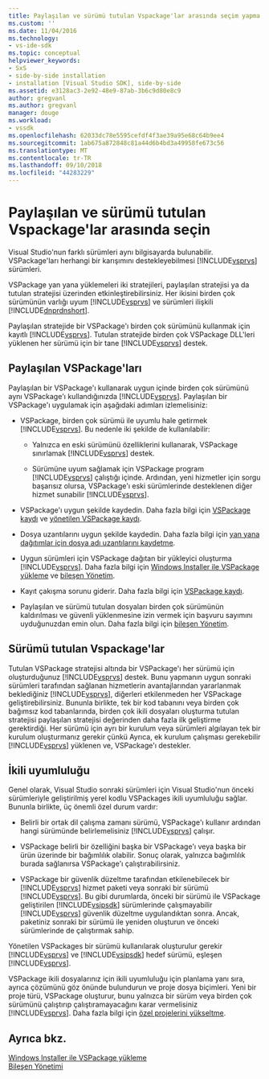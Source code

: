 ```yaml
---
title: Paylaşılan ve sürümü tutulan Vspackage'lar arasında seçim yapma | Microsoft Docs
ms.custom: ''
ms.date: 11/04/2016
ms.technology:
- vs-ide-sdk
ms.topic: conceptual
helpviewer_keywords:
- SxS
- side-by-side installation
- installation [Visual Studio SDK], side-by-side
ms.assetid: e3128ac3-2e92-48e9-87ab-3b6c9d80e8c9
author: gregvanl
ms.author: gregvanl
manager: douge
ms.workload:
- vssdk
ms.openlocfilehash: 62033dc78e5595cefdf4f3ae39a95e68c64b9ee4
ms.sourcegitcommit: 1ab675a872848c81a44d6b4bd3a49958fe673c56
ms.translationtype: MT
ms.contentlocale: tr-TR
ms.lasthandoff: 09/10/2018
ms.locfileid: "44283229"
---
```

# <a name="choose-between-shared-and-versioned-vspackages"></a>Paylaşılan ve sürümü tutulan Vspackage'lar arasında seçin
Visual Studio'nun farklı sürümleri aynı bilgisayarda bulunabilir. VSPackage'ları herhangi bir karışımını destekleyebilmesi [!INCLUDE[vsprvs](../code-quality/includes/vsprvs_md.md)] sürümleri.  
  
 VSPackage yan yana yüklemeleri iki stratejileri, paylaşılan stratejisi ya da tutulan stratejisi üzerinden etkinleştirebilirsiniz. Her ikisini birden çok sürümünün varlığı uyum [!INCLUDE[vsprvs](../code-quality/includes/vsprvs_md.md)] ve sürümleri ilişkili [!INCLUDE[dnprdnshort](../code-quality/includes/dnprdnshort_md.md)].  
  
 Paylaşılan stratejide bir VSPackage'ı birden çok sürümünü kullanmak için kayıtlı [!INCLUDE[vsprvs](../code-quality/includes/vsprvs_md.md)]. Tutulan stratejide birden çok VSPackage DLL'leri yüklenen her sürümü için bir tane [!INCLUDE[vsprvs](../code-quality/includes/vsprvs_md.md)] destek.  
  
## <a name="shared-vspackages"></a>Paylaşılan VSPackage'ları  
 Paylaşılan bir VSPackage'ı kullanarak uygun içinde birden çok sürümünü aynı VSPackage'ı kullandığınızda [!INCLUDE[vsprvs](../code-quality/includes/vsprvs_md.md)]. Paylaşılan bir VSPackage'ı uygulamak için aşağıdaki adımları izlemelisiniz:  
  
-   VSPackage, birden çok sürümü ile uyumlu hale getirmek [!INCLUDE[vsprvs](../code-quality/includes/vsprvs_md.md)]. Bu nedenle iki şekilde de kullanılabilir:  
  
    -   Yalnızca en eski sürümünü özelliklerini kullanarak, VSPackage sınırlamak [!INCLUDE[vsprvs](../code-quality/includes/vsprvs_md.md)] destek.  
  
    -   Sürümüne uyum sağlamak için VSPackage program [!INCLUDE[vsprvs](../code-quality/includes/vsprvs_md.md)] çalıştığı içinde. Ardından, yeni hizmetler için sorgu başarısız olursa, VSPackage'ı eski sürümlerinde desteklenen diğer hizmet sunabilir [!INCLUDE[vsprvs](../code-quality/includes/vsprvs_md.md)].  
  
-   VSPackage'ı uygun şekilde kaydedin. Daha fazla bilgi için [VSPackage kaydı](../extensibility/internals/vspackage-registration.md) ve [yönetilen VSPackage kaydı](https://msdn.microsoft.com/library/f69e0ea3-6a92-4639-8ca9-4c9c210e58a1).  
  
-   Dosya uzantılarını uygun şekilde kaydedin. Daha fazla bilgi için [yan yana dağıtımlar için dosya adı uzantılarını kaydetme](../extensibility/registering-file-name-extensions-for-side-by-side-deployments.md).  
  
-   Uygun sürümleri için VSPackage dağıtan bir yükleyici oluşturma [!INCLUDE[vsprvs](../code-quality/includes/vsprvs_md.md)]. Daha fazla bilgi için [Windows Installer ile VSPackage yükleme](../extensibility/internals/installing-vspackages-with-windows-installer.md) ve [bileşen Yönetim](../extensibility/internals/component-management.md).  
  
-   Kayıt çakışma sorunu giderir. Daha fazla bilgi için [VSPackage kaydı](../extensibility/internals/vspackage-registration.md).  
  
-   Paylaşılan ve sürümü tutulan dosyaları birden çok sürümünün kaldırılması ve güvenli yüklenmesine izin vermek için başvuru sayımını uyduğunuzdan emin olun. Daha fazla bilgi için [bileşen Yönetim](../extensibility/internals/component-management.md).  
  
## <a name="versioned-vspackages"></a>Sürümü tutulan Vspackage'lar  
 Tutulan VSPackage stratejisi altında bir VSPackage'ı her sürümü için oluşturduğunuz [!INCLUDE[vsprvs](../code-quality/includes/vsprvs_md.md)] destek. Bunu yapmanın uygun sonraki sürümleri tarafından sağlanan hizmetlerin avantajlarından yararlanmak beklediğiniz [!INCLUDE[vsprvs](../code-quality/includes/vsprvs_md.md)], diğerleri etkilenmeden her VSPackage geliştirebilirsiniz. Bununla birlikte, tek bir kod tabanını veya birden çok bağımsız kod tabanlarında, birden çok ikili dosyaları oluşturma tutulan stratejisi paylaşılan stratejisi değerinden daha fazla ilk geliştirme gerektirdiği. Her sürümü için ayrı bir kurulum veya sürümleri algılayan tek bir kurulum oluşturmanız gerekir çünkü Ayrıca, ek kurulum çalışması gerekebilir [!INCLUDE[vsprvs](../code-quality/includes/vsprvs_md.md)] yüklenen ve, VSPackage'ı destekler.  
  
## <a name="binary-compatibility"></a>İkili uyumluluğu  
 Genel olarak, Visual Studio sonraki sürümleri için Visual Studio'nun önceki sürümleriyle geliştirilmiş yerel kodlu VSPackages ikili uyumluluğu sağlar. Bununla birlikte, üç önemli özel durum vardır:  
  
-   Belirli bir ortak dil çalışma zamanı sürümü, VSPackage'ı kullanır ardından hangi sürümünde belirlemelisiniz [!INCLUDE[vsprvs](../code-quality/includes/vsprvs_md.md)] çalışır.  
  
-   VSPackage belirli bir özelliğini başka bir VSPackage'ı veya başka bir ürün üzerinde bir bağımlılık olabilir. Sonuç olarak, yalnızca bağımlılık burada sağlanırsa VSPackage'ı çalıştırabilirsiniz.  
  
-   VSPackage bir güvenlik düzeltme tarafından etkilenebilecek bir [!INCLUDE[vsprvs](../code-quality/includes/vsprvs_md.md)] hizmet paketi veya sonraki bir sürümü [!INCLUDE[vsprvs](../code-quality/includes/vsprvs_md.md)]. Bu gibi durumlarda, önceki bir sürümü ile VSPackage geliştirilen [!INCLUDE[vsipsdk](../extensibility/includes/vsipsdk_md.md)] sürümlerinde çalışmayabilir [!INCLUDE[vsprvs](../code-quality/includes/vsprvs_md.md)] güvenlik düzeltme uygulandıktan sonra. Ancak, paketiniz sonraki bir sürümü ile yeniden oluşturun ve önceki sürümlerinde de çalıştırmak sahip.  
  
 Yönetilen VSPackages bir sürümü kullanılarak oluşturulur gerekir [!INCLUDE[vsprvs](../code-quality/includes/vsprvs_md.md)] ve [!INCLUDE[vsipsdk](../extensibility/includes/vsipsdk_md.md)] hedef sürümü, eşleşen [!INCLUDE[vsprvs](../code-quality/includes/vsprvs_md.md)].  
  
 VSPackage ikili dosyalarınız için ikili uyumluluğu için planlama yanı sıra, ayrıca çözümünü göz önünde bulundurun ve proje dosya biçimleri. Yeni bir proje türü, VSPackage oluşturur, bunu yalnızca bir sürüm veya birden çok sürümünü çalıştırıp çalıştıramayacağını karar vermelisiniz [!INCLUDE[vsprvs](../code-quality/includes/vsprvs_md.md)]. Daha fazla bilgi için [özel projelerini yükseltme](../extensibility/internals/upgrading-projects.md#upgrading-custom-projects).  
  
## <a name="see-also"></a>Ayrıca bkz.  
 [Windows Installer ile VSPackage yükleme](../extensibility/internals/installing-vspackages-with-windows-installer.md)   
 [Bileşen Yönetimi](../extensibility/internals/component-management.md)